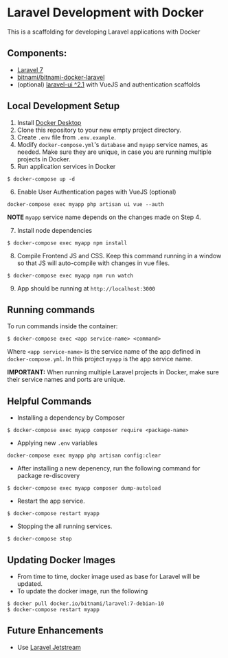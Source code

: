 # Laravel Development with Docker

This is a scaffolding for developing Laravel applications with Docker

## Components:
- [Laravel 7](https://laravel.com/docs)
- [bitnami/bitnami-docker-laravel](https://github.com/bitnami/bitnami-docker-laravel)
- (optional) [laravel-ui ^2.1](https://github.com/laravel/ui) with VueJS and authentication scaffolds
## Local Development Setup
1. Install [Docker Desktop](https://docs.docker.com/desktop/)
2. Clone this repository to your new empty project directory.
3. Create `.env` file from `.env.example`.
4. Modify `docker-compose.yml`'s `database` and `myapp` service names, as needed. Make sure they are unique, in case you are running multiple projects in Docker.
5. Run application services in Docker
```
$ docker-compose up -d
```
6. Enable User Authentication pages with VueJS (optional)
```
docker-compose exec myapp php artisan ui vue --auth
```
**NOTE** `myapp` service name depends on the changes made on Step 4.

7. Install node dependencies
```
$ docker-compose exec myapp npm install
```
8. Compile Frontend JS and CSS. Keep this command running in a window so that JS will auto-compile with changes in vue files.
```
$ docker-compose exec myapp npm run watch
```
9. App should be running at `http://localhost:3000`

## Running commands 
To run commands inside the container:
```
$ docker-compose exec <app service-name> <command>
```
Where `<app service-name>` is the service name of the app defined in `docker-compose.yml`. In this project `myapp` is the app service name.

**IMPORTANT:** When running multiple Laravel projects in Docker, make sure their service names and ports are unique.

## Helpful Commands
- Installing a dependency by Composer
```
$ docker-compose exec myapp composer require <package-name>
```
- Applying new `.env` variables
```
docker-compose exec myapp php artisan config:clear
```
- After installing a new depenency, run the following command for package re-discovery
```
$ docker-compose exec myapp composer dump-autoload
```
- Restart the app service.
```
$ docker-compose restart myapp
```
- Stopping the all running services.
```
$ docker-compose stop
```


## Updating Docker Images
- From time to time, docker image used as base for Laravel will be updated. 
- To update the docker image, run the following
```
$ docker pull docker.io/bitnami/laravel:7-debian-10
$ docker-compose restart myapp
```

## Future Enhancements
- Use [Laravel Jetstream](https://github.com/laravel/jetstream)
